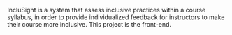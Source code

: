 IncluSight is a system that assess inclusive practices within a course syllabus, in order to provide individualized feedback for instructors to make their course more inclusive. This project is the front-end. 

